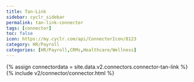 ```yaml
---
title: Tan-Link
sidebar: cyclr_sidebar
permalink: tan-link-connector
tags: [connector]
toc: false
icon: https://my.cyclr.com/api/ConnectorIcon/8123
category: HR/Payroll
categories: [HR/Payroll,CRMs,Healthcare/Wellness]
---
```

{% assign connectordata = site.data.v2.connectors.connector-tan-link %}
{% include v2/connector/connector.html %}	